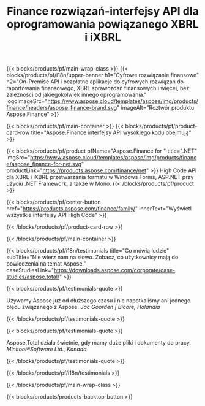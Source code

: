﻿---
title: Finance rozwiązań-interfejsy API dla oprogramowania powiązanego XBRL i iXBRL 
weight: 30
url: /pl/
description: High Code API i darmowe aplikacje do przetwarzania eXtensible business raportowania w formatach XBRL i iXBRL w celu tworzenia skonsolidowanych sprawozdań finansowych i nie tylko
---
{{< blocks/products/pf/main-wrap-class >}}
{{< blocks/products/pf/i18n/upper-banner h1="Cyfrowe rozwiązanie finansowe" h2="On-Premise API i bezpłatne aplikacje do cyfrowych rozwiązań do raportowania finansowego, XBRL sprawozdań finansowych i więcej, bez zależności od jakiegokolwiek innego oprogramowania." logoImageSrc="https://www.aspose.cloud/templates/aspose/img/products/finance/headers/aspose_finance-brand.svg" imageAlt="Roztwór produktu Aspose.Finance" >}}

{{< blocks/products/pf/main-container >}}
{{< blocks/products/pf/product-card-row title="Aspose.Finance interfejsy API wysokiego kodu obejmują" >}}

{{< blocks/products/pf/product pfName="Aspose.Finance for " title=".NET" imgSrc="https://www.aspose.cloud/templates/aspose/img/products/finance/aspose_finance-for-net.svg" productLink="https://products.aspose.com/finance/net" >}}
High Code API dla XBRL i iXBRL przetwarzania formatu w Windows Forms, ASP.NET przy użyciu .NET Framework, a także w Mono.
{{< /blocks/products/pf/product >}}

{{< blocks/products/pf/center-button href="https://products.aspose.com/finance/family/" innerText="Wyświetl wszystkie interfejsy API High Code" >}}

{{< /blocks/products/pf/product-card-row >}}

{{< /blocks/products/pf/main-container >}}

{{< blocks/products/pf/i18n/testimonials title="Co mówią ludzie" subTitle="Nie wierz nam na słowo. Zobacz, co użytkownicy mają do powiedzenia na temat Aspose." caseStudiesLink="https://downloads.aspose.com/corporate/case-studies/aspose.total/" >}}

{{< blocks/products/pf/testimonials-quote >}}
<p class="first">
 Używamy Aspose już od dłuższego czasu i nie napotkaliśmy ani jednego błędu związanego z Aspose.
 <em>
  Jac Goorden | Bicore, Holandia
 </em>
</p>

{{< /blocks/products/pf/testimonials-quote >}}

{{< blocks/products/pf/testimonials-quote >}}
<p class="second">
 Aspose.Total działa świetnie, gdy mamy duże pliki i dokumenty do pracy.
 <em>
  Minitool®Software Ltd., Kanada
 </em>
</p>

{{< /blocks/products/pf/testimonials-quote >}}

{{< /blocks/products/pf/i18n/testimonials >}}

{{< /blocks/products/pf/main-wrap-class >}}

{{< blocks/products/products-backtop-button >}}